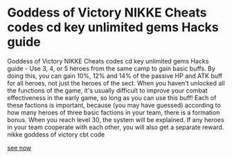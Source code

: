 # Goddess of Victory NIKKE Cheats codes cd key unlimited gems Hacks guide

Goddess of Victory NIKKE Cheats codes cd key unlimited gems Hacks guide - Use 3, 4, or 5 heroes from the same camp to gain basic buffs. By doing this, you can gain 10%, 12% and 14% of the passive HP and ATK buff for all heroes, not just the heroes of the sect. When you haven't unlocked all the functions of the game, it's usually difficult to improve your combat effectiveness in the early game, so long as you can use this buff! Each of these factions is important, because (you may have guessed) according to how many heroes of three basic factions in your team, there is a formation bonus. When you reach level 30, the system will be explained. If any heroes in your team cooperate with each other, you will also get a separate reward. nikke goddess of victory cbt code

[see now](https://fengmod.top/goddess-of-victory-nikke/)
